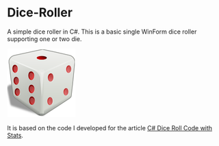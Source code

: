 # Dice-Roller

A simple dice roller in C#. This is a basic single WinForm dice roller supporting one or two die.

![A Die](dice3d160.png "A simple die")

It is based on the code I developed for the article [C# Dice Roll Code with Stats](https://www.tekeye.uk/visual_studio/c-sharp-dice-roll-code "A simple C# dice roller").
